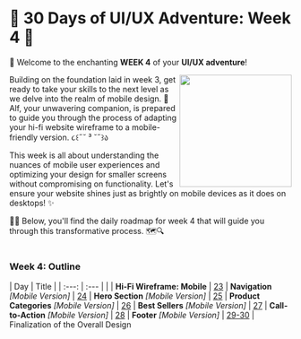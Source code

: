 # 🚀 **30 Days of UI/UX Adventure: Week 4** 🚀

🌟 Welcome to the enchanting **WEEK 4** of your **UI/UX adventure**!

<img align="right" width="200px" src="https://github.com/xialuna/AWSCC-CodeQuest-UI-UX/assets/95476379/35923bcf-1b5a-4094-adbb-4bf2055b2c8d">

Building on the foundation laid in week 3, get ready to take your skills to the next level as we delve into the realm of mobile design. 📲 Alf, your unwavering companion, is prepared to guide you through the process of adapting your hi-fi website wireframe to a mobile-friendly version. ૮꒰˶˘ ³ ˘˶꒱ა

This week is all about understanding the nuances of mobile user experiences and optimizing your design for smaller screens without compromising on functionality. Let's ensure your website shines just as brightly on mobile devices as it does on desktops! ✨

🧑‍🚀 Below, you'll find the daily roadmap for week 4 that will guide you through this transformative process. 🗺️🔍

#

**<h3>Week 4: Outline</h3>**
| Day | Title |
| :---: | :--- |
| | **Hi-Fi Wireframe: Mobile**
| <a href="day23.md" target="_blank">23</a> | **Navigation** _[Mobile Version]_
| <a href="day24.md" target="_blank">24</a> | **Hero Section** _[Mobile Version]_
| <a href="day25.md" target="_blank">25</a> | **Product Categories** _[Mobile Version]_
| <a href="day26.md" target="_blank">26</a> | **Best Sellers** _[Mobile Version]_
| <a href="day27.md" target="_blank">27</a> | **Call-to-Action** _[Mobile Version]_
| <a href="day28.md" target="_blank">28</a> | **Footer** _[Mobile Version]_
| <a href="day29-30.md" target="_blank">29-30</a> | Finalization of the Overall Design
